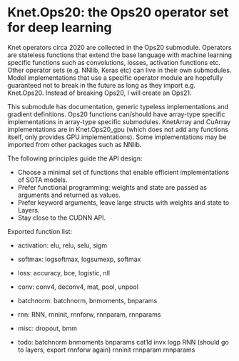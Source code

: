 # Knet.Ops20: the Ops20 operator set for deep learning

Knet operators circa 2020 are collected in the Ops20 submodule.  Operators are stateless
functions that extend the base language with machine learning specific functions such as
convolutions, losses, activation functions etc. Other operator sets (e.g. NNlib, Keras etc)
can live in their own submodules. Model implementations that use a specific operator module
are hopefully guaranteed not to break in the future as long as they import
e.g. Knet.Ops20. Instead of breaking Ops20, I will create an Ops21.

This submodule has documentation, generic typeless implementations and gradient
definitions. Ops20 functions can/should have array-type specific implementations in
array-type specific submodules.  KnetArray and CuArray implementations are in Knet.Ops20_gpu
(which does not add any functions itself, only provides GPU implementations). Some
implementations may be imported from other packages such as NNlib.

The following principles guide the API design:

* Choose a minimal set of functions that enable efficient implementations of SOTA models.
* Prefer functional programming: weights and state are passed as arguments and returned as values.
* Prefer keyword arguments, leave large structs with weights and state to Layers.
* Stay close to the CUDNN API.

Exported function list:

* activation: elu, relu, selu, sigm
* softmax: logsoftmax, logsumexp, softmax
* loss: accuracy, bce, logistic, nll
* conv: conv4, deconv4, mat, pool, unpool
* batchnorm: batchnorm, bnmoments, bnparams
* rnn: RNN, rnninit, rnnforw, rnnparam, rnnparams
* misc: dropout, bmm


* todo: batchnorm
    bnmoments
    bnparams
    cat1d
    invx
    logp
    RNN (should go to layers, export rnnforw again)
    rnninit
    rnnparam
    rnnparams
